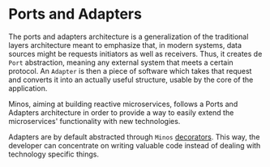 # Ports and Adapters

The ports and adapters architecture is a generalization of the traditional layers architecture meant to emphasize that, in modern systems, data sources might be requests initiators as well as receivers. Thus, it creates de `Port` abstraction, meaning any external system that meets a certain protocol. An `Adapter` is then a piece of software which takes that request and converts it into an actually useful structure, usable by the core of the application.

Minos, aiming at building reactive microservices, follows a Ports and Adapters architecture in order to provide a way to easily extend the microservices' functionality with new technologies. 

Adapters are by default abstracted through `Minos` [decorators](decorators.md). This way, the developer can concentrate on writing valuable code instead of dealing with technology specific things.